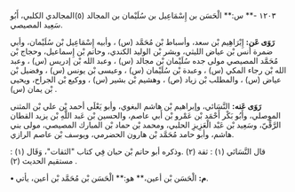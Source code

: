 ١٢٠٣ -** س:** الْحَسَن بن إِسْمَاعِيل بن سُلَيْمان بن المجالد (٥)المجالدي الكلبي، أَبُو سَعِيد المصيصي.

**رَوَى عَن:** إِبْرَاهِيم بْن سعد، وأسباط بْن مُحَمَّد (س) ، وأبيه إِسْمَاعِيل بْن سُلَيْمان، وأبي ضمرة أنس بْن عياض الليثي، وبشر بْن الوليد الكندي، وحاتم بْن إِسماعيل، وحجاج بْن مُحَمَّد المصيصي مولى جده سُلَيْمان بْن مجالد (س) ، وعبد الله بْن إدريس (س) ، وعبد الله بْن رجاء المكي (س) ، وعبدة بْن سُلَيْمان (س) ، وعيسى بْن يونس (س) ، وفضيل بْن عياض (س) ، والمطلب بْن زياد (ص) ، وهشيم بْن بشير (س) ، ووكيع بْن الجراح، ويحيى بْن يمان (س) .

**رَوَى عَنه:** النَّسَائي، وإبراهيم بْن هاشم البغوي، وأبو يَعْلَى أحمد بْن علي بْن المثنى الموصلي، وأَبُو بَكْر أَحْمَد بْن عَمْرو بْن أَبي عاصم، والحسين بْن عَبد اللَّهِ بْن يزيد القطان الرَّقِّيّ، وسَعِيد بْن عَبْد الْعَزِيزِ الحلبي، ومحمد بْن حماد بْن المبارك المصيصي، مولى بني هاشم، وأبو حامد مُحَمَّد بْن هارون الحضرمي، ويوسف بْن عاصم الرازي.

قال النَّسَائي (١) : ثقة (٢) .وذكره أبو حاتم بْن حبان فِي كتاب "الثقات"، وَقَال (١) : مستقيم الحديث (٢) .

**• م:** الْحَسَن بْن أعين،** هو:** الْحَسَن بْن مُحَمَّد بْن أعين، يأتي.